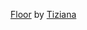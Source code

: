 [Floor](https://opengameart.org/content/even-grey-stone-tile-floor-256px) by [Tiziana](http://www.unbruco.it/offcircle/index_en.html)
